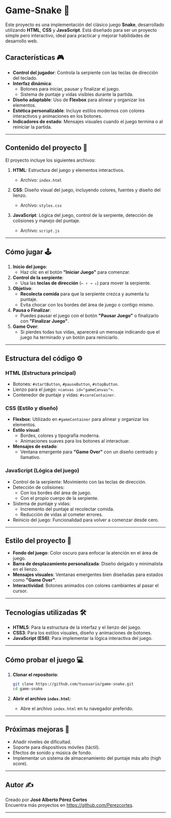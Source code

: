 # Game-Snake 🐍  

Este proyecto es una implementación del clásico juego **Snake**, desarrollado utilizando **HTML**, **CSS** y **JavaScript**. Está diseñado para ser un proyecto simple pero interactivo, ideal para practicar y mejorar habilidades de desarrollo web.

## Características 🎮

- **Control del jugador**: Controla la serpiente con las teclas de dirección del teclado.
- **Interfaz dinámica**: 
  - Botones para iniciar, pausar y finalizar el juego.
  - Sistema de puntaje y vidas visibles durante la partida.
- **Diseño adaptable**: Uso de **Flexbox** para alinear y organizar los elementos.
- **Estética personalizable**: Incluye estilos modernos con colores interactivos y animaciones en los botones.
- **Indicadores de estado**: Mensajes visuales cuando el juego termina o al reiniciar la partida.

---

## Contenido del proyecto 📂

El proyecto incluye los siguientes archivos:

1. **HTML**: Estructura del juego y elementos interactivos.
   - Archivo: `index.html`

2. **CSS**: Diseño visual del juego, incluyendo colores, fuentes y diseño del lienzo.
   - Archivo: `styles.css`

3. **JavaScript**: Lógica del juego, control de la serpiente, detección de colisiones y manejo del puntaje.
   - Archivo: `script.js`

---

## Cómo jugar 🕹️

1. **Inicio del juego**:
   - Haz clic en el botón **"Iniciar Juego"** para comenzar.
2. **Control de la serpiente**:
   - Usa las **teclas de dirección** (`← ↑ → ↓`) para mover la serpiente.
3. **Objetivo**:
   - **Recolecta comida** para que la serpiente crezca y aumenta tu puntaje.
   - Evita chocar con los bordes del área de juego o contigo mismo.
4. **Pausa o Finalizar**:
   - Puedes pausar el juego con el botón **"Pausar Juego"** o finalizarlo con **"Finalizar Juego"**.
5. **Game Over**:
   - Si pierdes todas tus vidas, aparecerá un mensaje indicando que el juego ha terminado y un botón para reiniciarlo.

---

## Estructura del código ⚙️

### HTML (Estructura principal)
- Botones: `#startButton`, `#pauseButton`, `#stopButton`.
- Lienzo para el juego: `<canvas id="gameCanvas">`.
- Contenedor de puntaje y vidas: `#scoreContainer`.

### CSS (Estilo y diseño)
- **Flexbox**: Utilizado en `#gameContainer` para alinear y organizar los elementos.
- **Estilo visual**:
  - Bordes, colores y tipografía moderna.
  - Animaciones suaves para los botones al interactuar.
- **Mensajes de estado**:
  - Ventana emergente para **"Game Over"** con un diseño centrado y llamativo.

### JavaScript (Lógica del juego)
- Control de la serpiente: Movimiento con las teclas de dirección.
- Detección de colisiones:
  - Con los bordes del área de juego.
  - Con el propio cuerpo de la serpiente.
- Sistema de puntaje y vidas:
  - Incremento del puntaje al recolectar comida.
  - Reducción de vidas al cometer errores.
- Reinicio del juego: Funcionalidad para volver a comenzar desde cero.

---

## Estilo del proyecto 🌟

- **Fondo del juego**: Color oscuro para enfocar la atención en el área de juego.
- **Barra de desplazamiento personalizada**: Diseño delgado y minimalista en el lienzo.
- **Mensajes visuales**: Ventanas emergentes bien diseñadas para estados como **"Game Over"**.
- **Interactividad**: Botones animados con colores cambiantes al pasar el cursor.
  
---

## Tecnologías utilizadas 🛠️

- **HTML5**: Para la estructura de la interfaz y el lienzo del juego.
- **CSS3**: Para los estilos visuales, diseño y animaciones de botones.
- **JavaScript (ES6)**: Para implementar la lógica interactiva del juego.

---

## Cómo probar el juego 💻

1. **Clonar el repositorio**:
   ```bash
   git clone https://github.com/tuusuario/game-snake.git
   cd game-snake
   ```

2. **Abrir el archivo `index.html`**:
   - Abre el archivo `index.html` en tu navegador preferido.

---

## Próximas mejoras 🚀

- Añadir niveles de dificultad.
- Soporte para dispositivos móviles (táctil).
- Efectos de sonido y música de fondo.
- Implementar un sistema de almacenamiento del puntaje más alto (high score).

---

## Autor ✍️

Creado por **José Alberto Pérez Cortes**  
Encuentra más proyectos en https://github.com/Perezcortes.

---
